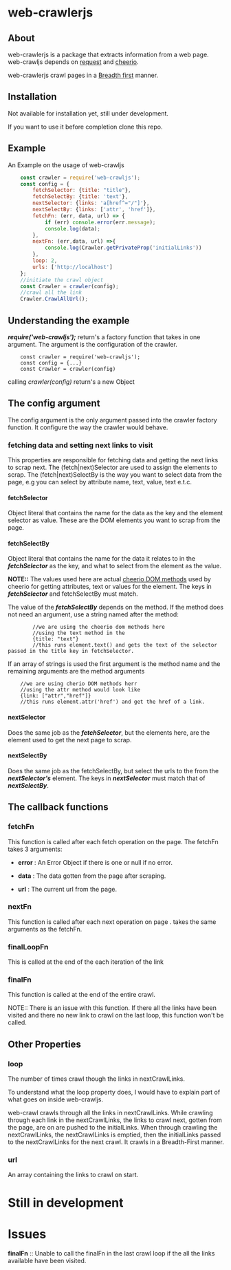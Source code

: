 # web-crawlerjs

## About 
web-crawlerjs is a package that extracts information from a web page. web-crawljs depends on [request]() and [cheerio]().

web-crawlerjs crawl pages in a [Breadth first]() manner.

## Installation 
Not available for installation yet, still under development. 

If you want to use it before completion clone this repo.

## Example
An Example on the usage of web-crawljs
```javascript
    const crawler = require('web-crawljs');
    const config = {
        fetchSelector: {title: "title"},
        fetchSelectBy: {title: 'text'},
        nextSelector: {links: 'a[href^="/"]'},
        nextSelectBy: {links: ['attr', 'href']},
        fetchFn: (err, data, url) => {
            if (err) console.error(err.message);
            console.log(data);
        },
        nextFn: (err,data, url) =>{
            console.log(Crawler.getPrivateProp('initialLinks'))
        },
        loop: 2,
        urls: ['http://localhost']
    };
    //initiate the crawl object
    const Crawler = crawler(config);
    //crawl all the link
    Crawler.CrawlAllUrl();
```

## Understanding the example
***require('web-crawljs');*** return's a factory function that takes in one argument. The argument is the configuration of the crawler.
        
        const crawler = require('web-crawljs');
        const config = {...}
        const Crawler = crawler(config)

calling *crawler(config)* return's a new Object

## The config argument
The config argument is the only argument passed into the crawler factory function. It configure the way the crawler would behave.

### fetching data and setting next links to visit
This properties are responsible for fetching data and getting the next links to scrap next. The (fetch|next)Selector are used to assign the elements to scrap.
The (fetch|next)SelectBy is the way you want to select data from the page, e.g you can select by attribute name, text, value, text e.t.c.

#### fetchSelector
Object literal that contains the name for the data as the key and the element selector as value. These are the DOM elements you want to scrap from the page.

#### fetchSelectBy
Object literal that contains the name for the data it relates to in the ***fetchSelector*** as the key, and what to select from the element as the value.

**NOTE::** The values used here are actual [cheerio DOM methods]() used by cheerio for getting attributes, text or values for the element. The keys in ***fetchSelector*** and 
fetchSelectBy must match.

The value of the ***fetchSelectBy*** depends on the method. If the method does not need an argument, use a string named after the method:

            //we are using the cheerio dom methods here
            //using the text method in the 
            {title: "text"}
            //this runs element.text() and gets the text of the selector passed in the title key in fetchSelector.
           
If an array of strings is used the first argument is the method name and the remaining arguments are the method arguments

        //we are using cherio DOM methods herr
        //using the attr method would look like
        {link: ["attr","href"]}
        //this runs element.attr('href') and get the href of a link.
        
#### nextSelector
Does the same job as the ***fetchSelector***, but the elements here, are the element used to get the next page to scrap.
 
#### nextSelectBy
Does the same job as the fetchSelectBy, but select the urls to the from the ***nextSelector's*** element. 
The keys in ***nextSelector*** must match that of ***nextSelectBy***.

## The callback functions

### fetchFn 
This function is called after each fetch operation on the page. The fetchFn takes 3 arguments:

- **error** : An Error Object if there is one or null if no error.

- **data** : The data gotten from the page after scraping.

- **url** : The current url from the page.

### nextFn
This function is called after each next operation on page . takes the same arguments as the fetchFn.

### finalLoopFn
This is called at the end of the each iteration of the link

### finalFn
This function is called at the end of the entire crawl. 

NOTE:: There is an issue with this function. If there all the links have been visited and there no new link to crawl on the last loop, this function won't be called.

## Other Properties

### loop
The number of times crawl though the links in nextCrawlLinks.

To understand what the loop property does, I would have to explain part of what goes on inside web-crawljs.

web-crawl crawls through all the links in nextCrawlLinks. While crawling through each link in the nextCrawlLinks, the links to crawl next, gotten from the page, are on are pushed to the initialLinks.
When through crawling the nextCrawlLinks, the nextCrawlLinks is emptied, then the initialLinks passed to the nextCrawlLinks for the next crawl. 
It crawls in a Breadth-First manner.

### url 
An array containing the links to crawl on start.

# Still in development

# Issues
**finalFn** :: Unable to call the finalFn in the last crawl loop if the all the links available have been visited.